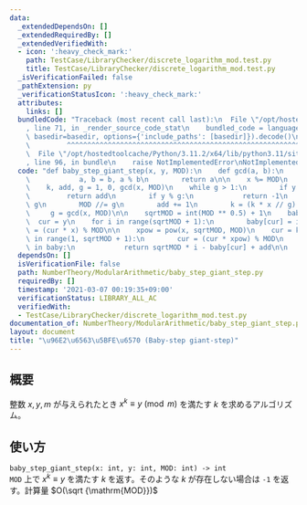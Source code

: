 ```yaml
---
data:
  _extendedDependsOn: []
  _extendedRequiredBy: []
  _extendedVerifiedWith:
  - icon: ':heavy_check_mark:'
    path: TestCase/LibraryChecker/discrete_logarithm_mod.test.py
    title: TestCase/LibraryChecker/discrete_logarithm_mod.test.py
  _isVerificationFailed: false
  _pathExtension: py
  _verificationStatusIcon: ':heavy_check_mark:'
  attributes:
    links: []
  bundledCode: "Traceback (most recent call last):\n  File \"/opt/hostedtoolcache/Python/3.11.2/x64/lib/python3.11/site-packages/onlinejudge_verify/documentation/build.py\"\
    , line 71, in _render_source_code_stat\n    bundled_code = language.bundle(stat.path,\
    \ basedir=basedir, options={'include_paths': [basedir]}).decode()\n          \
    \         ^^^^^^^^^^^^^^^^^^^^^^^^^^^^^^^^^^^^^^^^^^^^^^^^^^^^^^^^^^^^^^^^^^^^^^^^^^^^^^^^^\n\
    \  File \"/opt/hostedtoolcache/Python/3.11.2/x64/lib/python3.11/site-packages/onlinejudge_verify/languages/python.py\"\
    , line 96, in bundle\n    raise NotImplementedError\nNotImplementedError\n"
  code: "def baby_step_giant_step(x, y, MOD):\n    def gcd(a, b):\n        while b:\n\
    \            a, b = b, a % b\n        return a\n\n    x %= MOD\n    y %= MOD\n\
    \    k, add, g = 1, 0, gcd(x, MOD)\n    while g > 1:\n        if y == k:\n   \
    \         return add\n        if y % g:\n            return -1\n        y //=\
    \ g\n        MOD //= g\n        add += 1\n        k = (k * x // g) % MOD\n   \
    \     g = gcd(x, MOD)\n\n    sqrtMOD = int(MOD ** 0.5) + 1\n    baby = {}\n  \
    \  cur = y\n    for i in range(sqrtMOD + 1):\n        baby[cur] = i\n        cur\
    \ = (cur * x) % MOD\n\n    xpow = pow(x, sqrtMOD, MOD)\n    cur = k\n    for i\
    \ in range(1, sqrtMOD + 1):\n        cur = (cur * xpow) % MOD\n        if cur\
    \ in baby:\n            return sqrtMOD * i - baby[cur] + add\n\n    return -1\n"
  dependsOn: []
  isVerificationFile: false
  path: NumberTheory/ModularArithmetic/baby_step_giant_step.py
  requiredBy: []
  timestamp: '2021-03-07 00:19:35+09:00'
  verificationStatus: LIBRARY_ALL_AC
  verifiedWith:
  - TestCase/LibraryChecker/discrete_logarithm_mod.test.py
documentation_of: NumberTheory/ModularArithmetic/baby_step_giant_step.py
layout: document
title: "\u96E2\u6563\u5BFE\u6570 (Baby-step giant-step)"
---
```


## 概要
整数 $x, y, m$ が与えられたとき $x^k \equiv y \pmod{m}$ を満たす $k$ を求めるアルゴリズム。

## 使い方
`baby_step_giant_step(x: int, y: int, MOD: int) -> int`  
`MOD` 上で $x^k \equiv y$ を満たす $k$ を返す。そのような $k$ が存在しない場合は `-1` を返す。計算量 $O(\sqrt {\mathrm{MOD}})$
